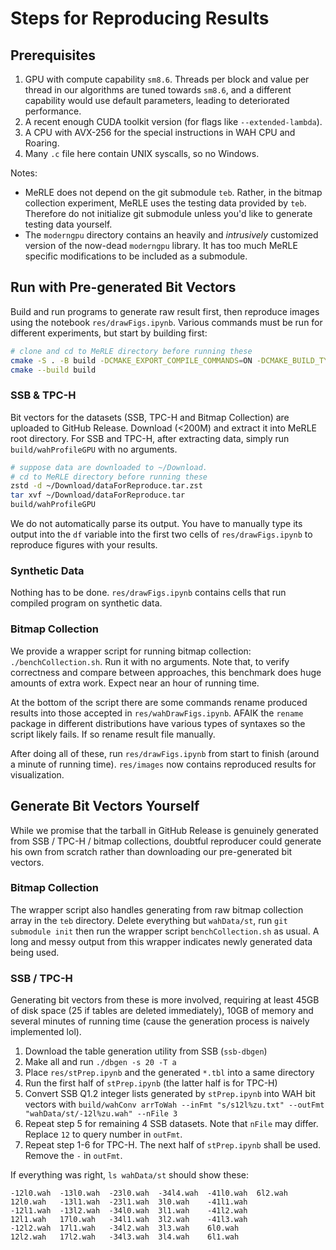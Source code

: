 # Steps for Reproducing Results

## Prerequisites

1. GPU with compute capability `sm8.6`. Threads per block and value per thread
   in our algorithms are tuned towards `sm8.6`, and a different capability
   would use default parameters, leading to deteriorated performance.
2. A recent enough CUDA toolkit version (for flags like `--extended-lambda`).
3. A CPU with AVX-256 for the special instructions in WAH CPU and Roaring.
4. Many `.c` file here contain UNIX syscalls, so no Windows.

Notes:  
- MeRLE does not depend on the git submodule `teb`. Rather, in the bitmap
  collection experiment, MeRLE uses the testing data provided by `teb`.
  Therefore do not initialize git submodule unless you'd like to generate
  testing data yourself.
- The `moderngpu` directory contains an heavily and *intrusively* customized
  version of the now-dead `moderngpu` library. It has too much MeRLE specific
  modifications to be included as a submodule.

## Run with Pre-generated Bit Vectors

Build and run programs to generate raw result first, then reproduce images
using the notebook `res/drawFigs.ipynb`. Various commands must be run for
different experiments, but start by building first:

```sh
# clone and cd to MeRLE directory before running these
cmake -S . -B build -DCMAKE_EXPORT_COMPILE_COMMANDS=ON -DCMAKE_BUILD_TYPE=Release
cmake --build build
```

### SSB & TPC-H

Bit vectors for the datasets (SSB, TPC-H and Bitmap Collection) are uploaded to
GitHub Release. Download (<200M) and extract it into MeRLE root directory. For
SSB and TPC-H, after extracting data, simply run `build/wahProfileGPU` with no
arguments.

```sh
# suppose data are downloaded to ~/Download.
# cd to MeRLE directory before running these
zstd -d ~/Download/dataForReproduce.tar.zst
tar xvf ~/Download/dataForReproduce.tar
build/wahProfileGPU
```

We do not automatically parse its output. You have to manually type its output
into the `df` variable into the first two cells of `res/drawFigs.ipynb` to
reproduce figures with your results.

### Synthetic Data

Nothing has to be done. `res/drawFigs.ipynb` contains cells that run compiled
program on synthetic data.

### Bitmap Collection

We provide a wrapper script for running bitmap collection:
`./benchCollection.sh`. Run it with no arguments. Note that, to verify
correctness and compare between approaches, this benchmark does huge amounts of
extra work. Expect near an hour of running time.

At the bottom of the script there are some commands rename produced results
into those accepted in `res/wahDrawFigs.ipynb`. AFAIK the `rename` package in
different distributions have various types of syntaxes so the script likely
fails. If so rename result file manually.

After doing all of these, run `res/drawFigs.ipynb` from start to finish (around
a minute of running time). `res/images` now contains reproduced results for
visualization.

## Generate Bit Vectors Yourself

While we promise that the tarball in GitHub Release is genuinely generated from
SSB / TPC-H / bitmap collections, doubtful reproducer could generate his own
from scratch rather than downloading our pre-generated bit vectors.

### Bitmap Collection

The wrapper script also handles generating from raw bitmap collection array in
the `teb` directory. Delete everything but `wahData/st`, run `git submodule
init` then run the wrapper script `benchCollection.sh` as usual. A long and
messy output from this wrapper indicates newly generated data being used.

### SSB / TPC-H

Generating bit vectors from these is more involved, requiring at least 45GB of
disk space (25 if tables are deleted immediately), 10GB of memory and several
minutes of running time (cause the generation process is naively implemented lol).

1. Download the table generation utility from SSB (`ssb-dbgen`)
2. Make all and run `./dbgen -s 20 -T a`
3. Place `res/stPrep.ipynb` and the generated `*.tbl` into a same directory
4. Run the first half of `stPrep.ipynb` (the latter half is for TPC-H)
5. Convert SSB Q1.2 integer lists generated by `stPrep.ipynb` into WAH bit
   vectors with `build/wahConv arrToWah --inFmt "s/s12l%zu.txt" --outFmt
   "wahData/st/-12l%zu.wah" --nFile 3`
6. Repeat step 5 for remaining 4 SSB datasets. Note that `nFile` may differ.
   Replace `12` to query number in `outFmt`.
7. Repeat step 1-6 for TPC-H. The next half of `stPrep.ipynb` shall be used.
   Remove the `-` in `outFmt`.

If everything was right, `ls wahData/st` should show these:

```
-12l0.wah  -13l0.wah  -23l0.wah  -34l4.wah  -41l0.wah  6l2.wah
12l0.wah   -13l1.wah  -23l1.wah  3l0.wah    -41l1.wah
-12l1.wah  -13l2.wah  -34l0.wah  3l1.wah    -41l2.wah
12l1.wah   17l0.wah   -34l1.wah  3l2.wah    -41l3.wah
-12l2.wah  17l1.wah   -34l2.wah  3l3.wah    6l0.wah
12l2.wah   17l2.wah   -34l3.wah  3l4.wah    6l1.wah
```

